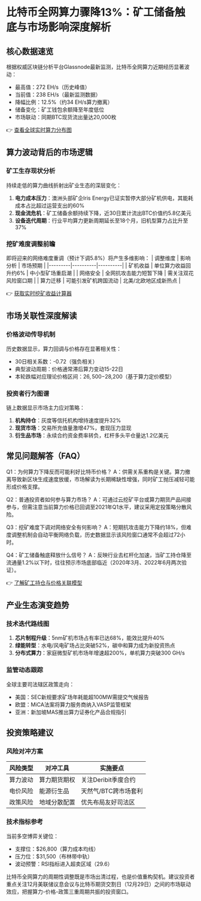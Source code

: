 # 比特币全网算力骤降13%：矿工储备触底与市场影响深度解析

## 核心数据速览
根据权威区块链分析平台Glassnode最新监测，比特币全网算力近期经历显著波动：
- 最高值：272 EH/s（历史峰值）
- 当前值：238 EH/s（最新监测数据）
- 降幅比例：12.5%（约34 EH/s算力撤离）
- 储备变化：矿工钱包余额降至年度低位
- 市场联动：同期BTC现货流出量达20,000枚

👉 [查看全球实时算力分布图](https://bit.ly/okx_welcome)

## 算力波动背后的市场逻辑
### 矿工生存现状分析
持续走低的算力曲线折射出矿业生态的深层变化：
1. **电力成本压力**：澳洲头部矿企Iris Energy已证实暂停大部分矿机供电，其能耗成本占比超过运营支出的60%
2. **现金流危机**：矿工储备余额持续下降，近30日累计流出BTC价值约5.8亿美元
3. **设备迭代周期**：行业平均算力更新周期延长至18个月，旧机型算力占比升至37%

### 挖矿难度调整前瞻
即将迎来的网络难度重调（预计下调5.8%）将产生多维影响：
| 调整维度 | 影响分析 | 市场预期 |
|---------|----------|----------|
| 矿机收益 | 单位算力收益回升约6% | 中小型矿场重启潮 |
| 网络安全 | 全网抗攻击能力短暂下降 | 需关注双花风险窗口期 |
| 算力迁移 | 可能引发矿机跨国流动 | 北美/北欧地区成新热点 |

👉 [获取实时挖矿收益计算器](https://bit.ly/okx_welcome)

## 市场关联性深度解读
### 价格波动传导机制
历史数据显示，算力回调与价格存在显著相关性：
- 30日相关系数：-0.72（强负相关）
- 典型波动周期：价格通常滞后算力变动15-22日
- 本轮跌幅对应理论价格区间：$26,500-$28,200（基于算力定价模型）

### 投资者行为图谱
链上数据显示市场主力应对策略：
1. **机构持仓**：灰度等信托机构增持速度提升32%
2. **现货市场**：交易所充值量激增47%，套现压力显现
3. **衍生品市场**：永续合约资金费率转负，杠杆多头平仓量达1.2亿美元

## 常见问题解答（FAQ）
Q1：为何算力下降反而可能利好比特币价格？
A：供需关系重构是关键。算力撤离导致新区块生成速度放缓，市场解读为长期稀缺性增强，同时矿工抛压减轻可能形成价格支撑。

Q2：普通投资者如何参与算力市场？
A：可通过云挖矿平台或算力期货产品间接参与，但需注意当前算力价格已回调至2021年Q1水平，建议采用定投策略分散风险。

Q3：挖矿难度下调对网络安全有何影响？
A：短期抗攻击能力下降约18%，但难度调整机制会自动平衡网络负载，历史数据显示该风险窗口通常不会超过72小时。

Q4：矿工储备触底释放什么信号？
A：反映行业去杠杆化加速，当矿工持仓降至流通量1.2%以下时，往往预示市场底部临近（2020年3月、2022年6月两次验证）。

👉 [了解矿工持仓与价格关联模型](https://bit.ly/okx_welcome)

## 产业生态演变趋势
### 技术迭代路线图
1. **芯片制程升级**：5nm矿机市场占有率已达68%，能效比提升40%
2. **绿能转型**：水电/风电矿场占比突破52%，碳中和算力成为新投资热点
3. **分布式算力**：家庭微型矿机市场年增速超200%，单机算力突破300 GH/s

### 监管动态跟踪
全球主要司法辖区政策走向：
- 美国：SEC新规要求矿场年耗能超100MW需提交气候报告
- 欧盟：MiCA法案将算力服务商纳入VASP监管框架
- 亚洲：新加坡MAS推出算力证券化产品合规指引

## 投资策略建议
### 风险对冲方案
| 风险类型 | 对冲工具 | 实施要点 |
|---------|----------|----------|
| 算力波动 | 算力期货期权 | 关注Deribit季度合约 |
| 电价风险 | 能源衍生品 | 天然气/BTC跨市场套利 |
| 政策风险 | 地域分散配置 | 优先布局友好司法区 |

### 技术指标参考
当前多空博弈关键位：
- 支撑位：$26,800（算力成本均线）
- 压力位：$31,500（布林带中轨）
- 波动预警：RSI指标进入超卖区域（29.6）

比特币全网算力的周期性调整既是市场出清过程，也是价值重构契机。建议投资者重点关注12月美联储议息会议与比特币期货交割日（12月29日）之间的市场联动效应，把握算力-价格-政策三重周期共振的投资窗口。